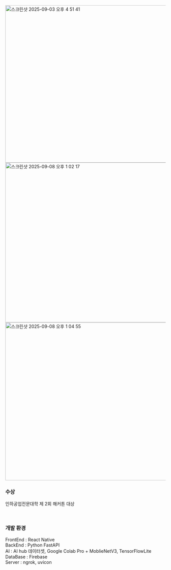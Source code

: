 <img width="885" height="495" alt="스크린샷 2025-09-03 오후 4 51 41" src="https://github.com/user-attachments/assets/6e71a871-88c5-4186-9ef1-37766dfd1a8a" />
<img width="899" height="503" alt="스크린샷 2025-09-08 오후 1 02 17" src="https://github.com/user-attachments/assets/fef5422d-865a-4d6d-9130-7d2e6c1b0c29" />

<img width="897" height="497" alt="스크린샷 2025-09-08 오후 1 04 55" src="https://github.com/user-attachments/assets/bd174ab0-918a-4be5-a9fd-50f928831715" />


### 수상
인하공업전문대학 제 2회 해커톤 대상

<br>

### 개발 환경
FrontEnd : React Native <br>
BackEnd : Python FastAPI <br>
AI : AI hub 데이터셋, Google Colab Pro + MoblieNetV3, TensorFlowLite <br>
DataBase : Firebase <br>
Server : ngrok, uvicon <br>
